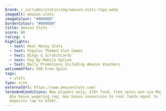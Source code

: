 ```yaml
---
brand: /_includes/static/img/amazon-slots-logo.webp
imageAlt: amazon slots
imageColour: "#000000"
borderColour: "#000000"
title: Amazon Slots
score: 80
rating: 4
highlights:
  - text: Real Money Slots
  - text: Popular Themed Slot Games
  - text: Bingo & Scratchcards
  - text: Pay By Mobile Option
  - text: Daily Promotions Including Amazon Vouchers
welcomeOffer: 500 Free Spins
tags:
  - slots
type: site
externalUrl: https://www.amazonslots.com/
termsAndConditions: New players only, £10+ fund, free spins won via Mega Reel,
  65x bonus wagering req, max bonus conversion to real funds equal to lifetime
  deposits (up to £250),
---
```


